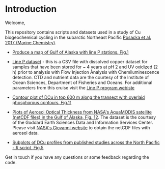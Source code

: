 # Introduction

Welcome,

This repository contains scripts and datasets used in a study of Cu biogeochemical cycling in the subarctic Northeast Pacific [Posacka et al. 2017 (Marine Chemistry)](http://www.sciencedirect.com/science/article/pii/S0304420316302249). 


* [Produce a map of Gulf of Alaska with line P stations, Fig.1](https://github.com/AnnaMagdalena/DCu_LineP-Subarctic-Pacific/blob/master/Fig1_LineP-map/LineP_map_script_matlab)

* [Line P dataset](https://github.com/AnnaMagdalena/DCu_LineP-Subarctic-Pacific/tree/master/Raw_data) - this is a CSV file with dissolved copper dataset for samples that have been stored for ~ 4 years at pH 2 and UV oxidized (2 h) prior to analysis with Flow Injection Analysis with Chemiluminescence detection. CTD and nutrient data are the courtesy of the Institute of Ocean Sciences, Department of Fisheries and Oceans. For additional parameters from this cruise visit the [Line P program webiste](http://www.waterproperties.ca/linep/2011-27/index.php)

* [Contour plot of DCu in top 600 m along the transect with overlaid phosphorous contours, Fig.11](https://github.com/AnnaMagdalena/DCu_LineP-Subarctic-Pacific/blob/master/Fig10_Countour-plot-DCu-LineP/Zonal_section-DCu-contour-plot)

* [Plots of Aerosol Optical Thickness from NASA's AquaMODIS satellite (netCDF files) in the Gulf of Alaska, Fig. 12](https://github.com/AnnaMagdalena/DCu_LineP-Subarctic-Pacific/blob/master/Fig12_Aerosols-Gulf-of-Alaska/NetCDF_NASA-Aerosols-matlab-script). The dataset is the courtesy of the Goddard Earth Sciences Data and Information Services Center. Please visit [NASA's Giovanni website](https://giovanni.gsfc.nasa.gov/giovanni/) to obtain the netCDF files with aerosol data. 

* [Subplots of DCu profiles from published studies across the North Pacific - R script, Fig.5](https://github.com/AnnaMagdalena/DCu_LineP-Subarctic-Pacific/tree/master/Fig5_Cu-studies-in-NPacific-profiles)


Get in touch if you have any questions or some feedback regarding the code.

